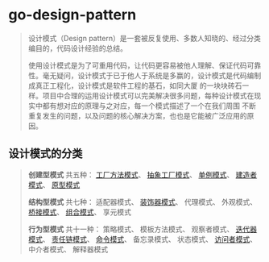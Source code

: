 # go-design-pattern

> 设计模式（Design pattern）是一套被反复使用、多数人知晓的、经过分类编目的，代码设计经验的总结。
>
> 使用设计模式是为了可重用代码，让代码更容易被他人理解、保证代码可靠性。毫无疑问，设计模式于已于他人于系统是多赢的，设计模式是代码编制成真正工程化，设计模式是软件工程的基石，如同大厦
> 的一块块砖石一样。项目中合理的运用设计模式可以完美解决很多问题，每种设计模式在现实中都有想对应的原理与之对应，每一个模式描述了一个在我们周围
> 不断重复发生的问题，以及问题的核心解决方案，也也是它能被广泛应用的原因。
>

## 设计模式的分类

> **创建型模式** 共五种：
> [工厂方法模式](/creational/simplefactory/simplefactory.go)、
> [抽象工厂模式](/creational/abstractfactory/abstractfactory.go)、
> [单例模式](/creational/singleton/singleton.go)、
> [建造者模式](/creational/builder/builer.go)、
> [原型模式](/creational/prototype/prototype.go)
>
> **结构型模式** 共七种：
> 适配器模式、
> [装饰器模式](/structural/decorator)、
> 代理模式、
> 外观模式、
> [桥接模式](/structural/bridge)、
> [组合模式](/structural/composite)、
> 享元模式
>
> **行为型模式** 共十一种：
> 策略模式、
> 模板方法模式、
> 观察者模式、
> [迭代器模式](/behavioral/iterator)、
> [责任链模式](/behavioral/chain)、
> [命令模式](/behavioral/command)、
> 备忘录模式、
> 状态模式、
> [访问者模式](/behavioral/visitor)、
> 中介者模式、
> 解释器模式